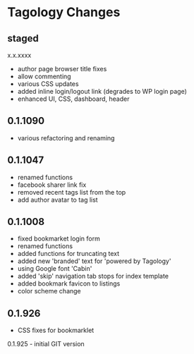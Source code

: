 Tagology Changes
=========

staged
-----------
x.x.xxxx

* author page browser title fixes
* allow commenting
* various CSS updates
* added inline login/logout link (degrades to WP login page)
* enhanced UI, CSS, dashboard, header


0.1.1090
-----------
* various refactoring and renaming


0.1.1047
-----------
* renamed functions
* facebook sharer link fix
* removed recent tags list from the top
* add author avatar to tag list


0.1.1008
----------
* fixed bookmarket login form
* renamed functions
* added functions for truncating text
* added new 'branded' text for 'powered by Tagology'
* using Google font 'Cabin'
* added 'skip' navigation tab stops for index template
* added bookmark favicon to listings 
* color scheme change


0.1.926 
----------
* CSS fixes for bookmarklet


0.1.925 - initial GIT version
